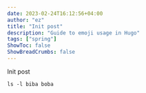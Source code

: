 ```yaml
---
date: 2023-02-24T16:12:56+04:00
author: "ez"
title: "Init post"
description: "Guide to emoji usage in Hugo"
tags: ["spring"]
ShowToc: false
ShowBreadCrumbs: false
---
```


Init post

```shell
ls -l biba boba
```
